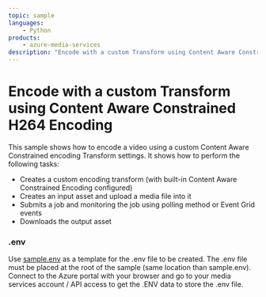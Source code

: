 ```yaml
---
topic: sample
languages:
    - Python
products:
    - azure-media-services
description: "Encode with a custom Transform using Content Aware Constrained H264 Encoding"
---
```


# Encode with a custom Transform using Content Aware Constrained H264 Encoding

This sample shows how to encode a video using a custom Content Aware Constrained encoding Transform settings. It shows how to perform the following tasks:

* Creates a custom encoding transform (with built-in Content Aware Constrained Encoding configured)
* Creates an input asset and upload a media file into it
* Submits a job and monitoring the job using polling method or Event Grid events
* Downloads the output asset

### .env

Use [sample.env](../../sample.env) as a template for the .env file to be created. The .env file must be placed at the root of the sample (same location than sample.env).
Connect to the Azure portal with your browser and go to your media services account / API access to get the .ENV data to store the .env file.